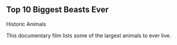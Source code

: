 ## Top 10 Biggest Beasts Ever

Historic Animals

This documentary film lists some of the largest animals to ever live.